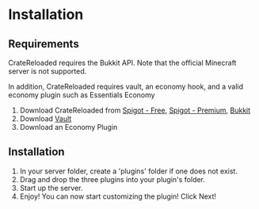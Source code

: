 # Installation

## Requirements

CrateReloaded requires the Bukkit API. Note that the official Minecraft server is not supported.

In addition, CrateReloaded requires vault, an economy hook, and a valid economy plugin 
such as Essentials Economy

1. Download CrateReloaded from [Spigot - Free](https://www.spigotmc.org/resources/mystery-crate-crate-reloaded.861/), 
[Spigot - Premium](https://www.spigotmc.org/resources/.3663/),
[Bukkit](http://dev.bukkit.org/bukkit-plugins/http://dev.bukkit.org/bukkit-plugins/crate-reloaded//)
2. Download [Vault](http://dev.bukkit.org/bukkit-plugins/vault/)
3. Download an Economy Plugin

## Installation

1. In your server folder, create a 'plugins' folder if one does not exist.
2. Drag and drop the three plugins into your plugin's folder.
3. Start up the server.
4. Enjoy! You can now start customizing the plugin! Click Next!
